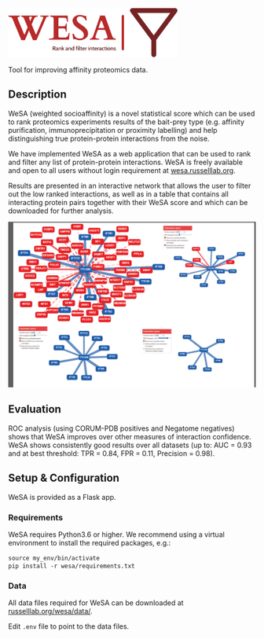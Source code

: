 <img src="static/images/header.png" height="100">

Tool for improving affinity proteomics data.

## Description
WeSA (weighted socioaffinity) is a novel statistical score which can be used to rank proteomics experiments results of the bait-prey type (e.g. affinity purification, immunoprecipitation or proximity labelling) and help distinguishing true protein-protein interactions from the noise. 

We have implemented WeSA as a web application that can be used to rank and filter any list of protein-protein interactions. 
WeSA is freely available and open to all users without login requirement at [wesa.russelllab.org](wesa.russelllab.org).

Results are presented in an interactive network that allows the user to filter out the low ranked interactions, 
as well as in a table that contains all interacting protein pairs together with their WeSA score and which can be downloaded for further analysis.

<img src="static/images/wesa_example.png">

## Evaluation
ROC analysis (using CORUM-PDB positives and Negatome negatives) shows that WeSA improves 
over other measures of interaction confidence. WeSA shows consistently good results over 
all datasets (up to: AUC = 0.93 and at best threshold: TPR = 0.84, FPR = 0.11, 
Precision = 0.98).


## Setup & Configuration
WeSA is provided as a Flask app.

### Requirements
WeSA requires Python3.6 or higher. We recommend using a virtual environment to install the required packages, e.g.:
```shell
source my_env/bin/activate
pip install -r wesa/requirements.txt
```

### Data
All data files required for WeSA can be downloaded at [russelllab.org/wesa/data/](russelllab.org/wesa/data/).

Edit `.env` file to point to the data files. 
